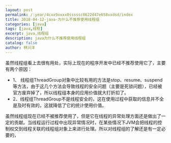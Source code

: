 ```yaml
---
layout: post
permalink: /:year/4cxx9xxxx0sssssc8622d47e658vxdsd/index
title: 2018-04-12-java-为什么不推荐使用线程组
categories: [java]
tags: [java,线程]
excerpt: java,线程组
description: java为什么不推荐使用线程组
catalog: false
author: 林兴洋
---
```


虽然线程组看上去很有用处，实际上现在的程序开发中已经不推荐使用它了，主要有两个原因：
* 1、 线程组ThreadGroup对象中比较有用的方法是stop、resume、suspend等方法，由于这几个方法会导致线程的安全问题（主要是死锁问题），已经被官方废弃掉了，所以线程组本身的应用价值就大打折扣了。
* 2、线程组ThreadGroup不是线程安全的，这在使用过程中获取的信息并不全是及时有效的，这就降低了它的统计使用价值。

虽然线程组现在已经不被推荐使用了，但是它在线程的异常处理方面还是做出了一定的贡献。当线程运行过程中出现异常情况时，在某些情况下JVM会把线程的控制权交到线程关联的线程组对象上来进行处理。所以对线程组的了解还是有一定必要的，
